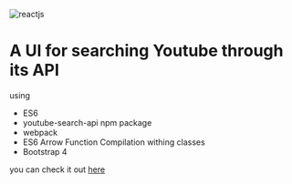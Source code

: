 ![reactjs](https://s-media-cache-ak0.pinimg.com/originals/f3/47/70/f34770503b90f26ea389f557500ff825.png)

# A UI for searching Youtube through its API

using
- ES6
- youtube-search-api npm package
- webpack
- ES6 Arrow Function Compilation withing classes
- Bootstrap 4


you can check it out [here](https://reactjs-yts-pc.firebaseapp.com/)